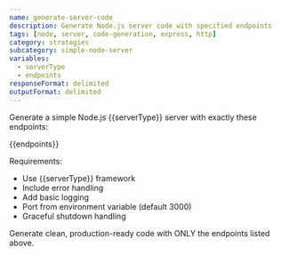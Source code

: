 ```yaml
---
name: generate-server-code
description: Generate Node.js server code with specified endpoints
tags: [node, server, code-generation, express, http]
category: strategies
subcategory: simple-node-server
variables:
  - serverType
  - endpoints
responseFormat: delimited
outputFormat: delimited
---
```


Generate a simple Node.js {{serverType}} server with exactly these endpoints:

{{endpoints}}

Requirements:
- Use {{serverType}} framework
- Include error handling
- Add basic logging
- Port from environment variable (default 3000)
- Graceful shutdown handling

Generate clean, production-ready code with ONLY the endpoints listed above.